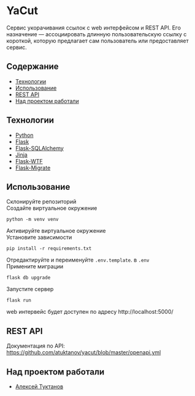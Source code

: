 # YaCut
Сервис укорачивания ссылок с web интерфейсом и REST API. Его назначение — ассоциировать длинную пользовательскую ссылку с короткой, которую предлагает сам пользователь или предоставляет сервис.

## Содержание
- [Технологии](#технологии)
- [Использование](#использование)
- [REST API](#rest-api)
- [Над проектом работали](#над-проектом-работали)

## Технологии
- [Python](https://www.python.org/)
- [Flask](https://flask.palletsprojects.com/)
- [Flask-SQLAlchemy](https://flask-sqlalchemy.palletsprojects.com/)
- [Jinja](https://jinja.palletsprojects.com/)
- [Flask-WTF](https://flask-wtf.readthedocs.io/)
- [Flask-Migrate](https://flask-migrate.readthedocs.io/)

## Использование
Склонируйте репозиторий  
Создайте виртуальное окружение 
```
python -m venv venv
```
Активируйте виртуальное окружение  
Установите зависимости 
```
pip install -r requirements.txt
```
Отредактируйте и переименуйте  `.env.template`. в  `.env`  
Примените миграции
```
flask db upgrade
```
Запустите сервер
```
flask run
```
web интервейс будет доступен по адресу http://localhost:5000/

## REST API
Документация по API: https://github.com/atuktanov/yacut/blob/master/openapi.yml

## Над проектом работали
- [Алексей Туктанов](https://t.me/atuktanov)
